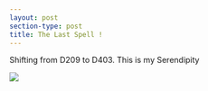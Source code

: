 ```yaml
---
layout: post
section-type: post
title: The Last Spell !
---
```

Shifting from D209 to D403. This is my Serendipity 

 ![
](https://github.com/akshayshete057/akshayshete057.github.io/img/hostel.jpg)

